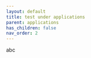 ```yaml
---
layout: default
title: test under applications
parent: applications
has_children: false
nav_order: 2
---
```


abc